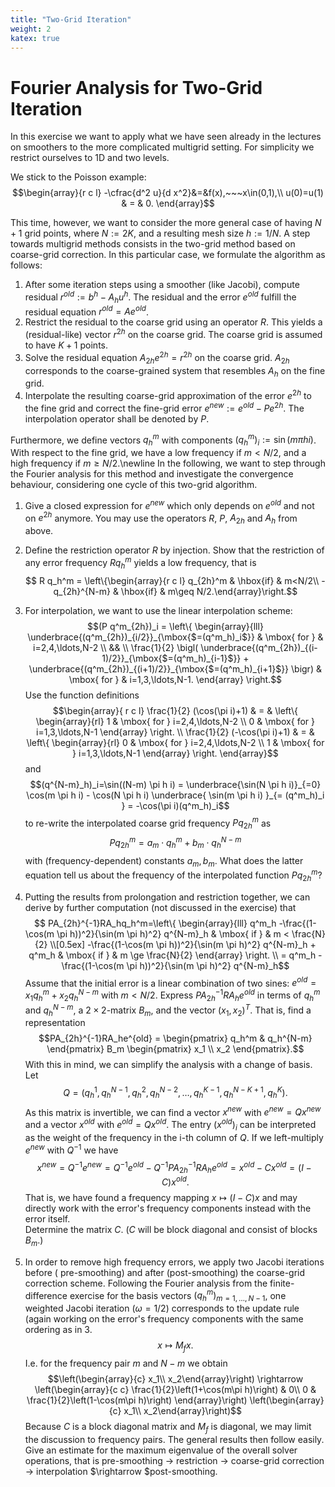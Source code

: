 ```yaml
---
title: "Two-Grid Iteration"
weight: 2
katex: true
---
```


# Fourier Analysis for Two-Grid Iteration
In this exercise we want to apply what we have seen already in the lectures on smoothers to the more complicated multigrid setting. For simplicity we restrict ourselves to 1D and two levels.

We stick to the Poisson example:
$$\begin{array}{r c l}
-\cfrac{d^2 u}{d x^2}&=&f(x),~~~x\in(0,1),\\
u(0)=u(1) & = & 0.
\end{array}$$

This time, however, we want to consider the more general case of having $N+1$ grid points, where $N:=2K$, and a resulting mesh size $h:=1/N$.
A step towards multigrid methods consists in the  two-grid method based on coarse-grid correction.
In this particular case, we formulate the algorithm as follows:

1. After some iteration steps using a smoother (like Jacobi), compute residual $r^{old}:= b^h-A_h u^h$. The residual and the error $e^{old}$ fulfill the residual equation $r^{old}=A e^{old}$.
2. Restrict the residual to the coarse grid using an operator $R$. This yields a (residual-like) vector $r^{2h}$ on the coarse grid. The coarse grid is assumed to have $K+1$ points.
3.  Solve the residual equation $A_{2h} e^{2h} = r^{2h}$ on the coarse grid. $A_{2h}$ corresponds to the coarse-grained system that resembles $A_h$ on the fine grid.
4. Interpolate the resulting coarse-grid approximation of the error $e^{2h}$ to the fine grid and correct the fine-grid error $e^{new}:=e^{old}-Pe^{2h}$. The interpolation operator shall be denoted by $P$.

Furthermore, we define vectors $q_h^m$ with components $(q_{h}^m)_i:=\sin(m\pi h i)$. With respect to the fine grid, we have a low frequency if $m<N/2$, and a high frequency if $m\geq N/2$.\newline
In the following, we want to step through the Fourier analysis for this method and investigate the convergence behaviour, considering one cycle of this two-grid algorithm.

1. Give a closed expression for $e^{new}$ which only depends on $e^{old}$ and not on $e^{2h}$ anymore. You may use the operators $R$, $P$, $A_{2h}$ and $A_h$ from above.
2. Define the restriction operator $R$ by injection. Show that the restriction of any error frequency $R q_h^m$ yields a low frequency, that is
$$ R q_h^m = \left\{\begin{array}{r c l}
q_{2h}^m & \hbox{if} & m<N/2\\
-q_{2h}^{N-m} & \hbox{if} & m\geq N/2.\end{array}\right.$$

3. For interpolation, we want to use the linear interpolation scheme:
$$(P q^m_{2h})_i = \left\{ \begin{array}{lll}
      \underbrace{(q^m_{2h})_{i/2}}_{\mbox{$=(q^m_h)_i$}} & \mbox{ for } & i=2,4,\ldots,N-2 \\
      && \\
    \frac{1}{2} \bigl( \underbrace{(q^m_{2h})_{(i-1)/2}}_{\mbox{$=(q^m_h)_{i-1}$}} +
                                \underbrace{(q^m_{2h})_{(i+1)/2}}_{\mbox{$=(q^m_h)_{i+1}$}} \bigr)
                                 &  \mbox{ for } & i=1,3,\ldots,N-1. \end{array} \right.$$
Use the function definitions
$$\begin{array}{ r c l}
\frac{1}{2} (\cos(\pi i)+1) & = & \left\{ \begin{array}{rl}
 1 & \mbox{ for } i=2,4,\ldots,N-2 \\
 0 & \mbox{ for } i=1,3,\ldots,N-1 
\end{array} \right. \\
\frac{1}{2} (-\cos(\pi i)+1) & = & \left\{ \begin{array}{rl}
 0 & \mbox{ for } i=2,4,\ldots,N-2 \\
 1 & \mbox{ for } i=1,3,\ldots,N-1 
\end{array} \right. \end{array}$$ 
and
$$(q^{N-m}_h)_i=\sin((N-m) \pi h i)  =  \underbrace{\sin(N \pi h i)}_{=0}
                                \cos(m \pi h i) - \cos(N \pi h i) \underbrace{ \sin(m \pi h i) }_{= (q^m_h)_i } = -\cos(\pi i)(q^m_h)_i$$
to re-write the interpolated coarse grid frequency $P q_{2h}^m$ as
$$ P q_{2h}^m = a_m\cdot q_h^m + b_m\cdot q_h^{N-m}$$
with (frequency-dependent) constants $a_m, b_m$. What does the latter equation tell us about the frequency of the interpolated function $P q_{2h}^m$?
4. Putting the results from prolongation and restriction together, we can derive by further computation (not discussed in the exercise) that
$$ PA_{2h}^{-1}RA_hq_h^m=\left\{ \begin{array}{lll}
                               q^m_h 
                                -\frac{(1-\cos(m \pi h))^2}{\sin(m \pi h)^2} q^{N-m}_h & 
                               \mbox{ if } & m < \frac{N}{2} \\[0.5ex]
                               -\frac{(1-\cos(m \pi h))^2}{\sin(m \pi h)^2} q^{N-m}_h +
                               q^m_h 
                               & \mbox{ if } & m \ge \frac{N}{2} \end{array} \right. \\
  = q^m_h - \frac{(1-\cos(m \pi h))^2}{\sin(m \pi h)^2} q^{N-m}_h$$
Assume that the initial error is a linear combination of two sines: $e^{old} = x_1q_h^m + x_2q_h^{N-m}$ with $m<N/2$. Express $PA_{2h}^{-1}RA_he^{old}$ in terms of $q_h^m$ and $q_h^{N-m}$,
a $2\times 2$-matrix $B_m$, and the vector $(x_1,x_2)^T$. That is, find a representation
$$PA_{2h}^{-1}RA_he^{old} = \begin{pmatrix}
 q_h^m & q_h^{N-m}
\end{pmatrix}
B_m
\begin{pmatrix}
 x_1 \\ x_2
\end{pmatrix}.$$
With this in mind, we can simplify the analysis with a change of basis. Let
$$ Q = (q_h^1, q_h^{N-1}, q_h^2, q_h^{N-2}, \dots, q_h^{K-1}, q_h^{N-K+1}, q_h^{K}).$$
As this matrix is invertible, we can find a vector $x^{new}$ with $e^{new} = Qx^{new}$ and a vector $x^{old}$ with $e^{old} = Qx^{old}$.
The entry $(x^{old})_i$ can be interpreted as the weight of the frequency in the i-th column of $Q$.
If we left-multiply $e^{new}$ with $Q^{-1}$ we have
$$ x^{new} = Q^{-1}e^{new} = Q^{-1}e^{old} - Q^{-1}PA_{2h}^{-1}RA_he^{old} = x^{old} - C x^{old} = (I - C) x^{old}.$$
That is, we have found a frequency mapping $x \mapsto (I-C)x$ and may directly work with the error's frequency components instead with the error itself.</br>
Determine the matrix $C$. ($C$ will be block diagonal and consist of blocks $B_m$.)

4. In order to remove high frequency errors, we apply two Jacobi iterations before ( pre-smoothing) and after (post-smoothing) the coarse-grid correction scheme. Following the Fourier analysis from the finite-difference exercise for the basis vectors $(q_h^m)_{m=1,\dots,N-1}$, one weighted Jacobi iteration ($\omega=1/2$) corresponds to the update rule (again working on the error's frequency components with the same ordering as in 3.
$$
x \mapsto M_f x.
$$
I.e. for the frequency pair $m$ and $N-m$ we obtain
$$\left(\begin{array}{c}
x_1\\
x_2\end{array}\right) \rightarrow \left(\begin{array}{c c}
\frac{1}{2}\left(1+\cos(m\pi h)\right) & 0\\
0 & \frac{1}{2}\left(1-\cos(m\pi h)\right)
\end{array}\right)
\left(\begin{array}{c}
x_1\\
x_2\end{array}\right)$$
Because $C$ is a block diagonal matrix and $M_f$ is diagonal, we may limit the discussion to frequency pairs. The general results then follow easily.</br>
Give an estimate for the maximum eigenvalue of the overall solver operations, that is pre-smoothing $\rightarrow$ restriction $\rightarrow$ coarse-grid correction $\rightarrow$ interpolation $\rightarrow $post-smoothing.



